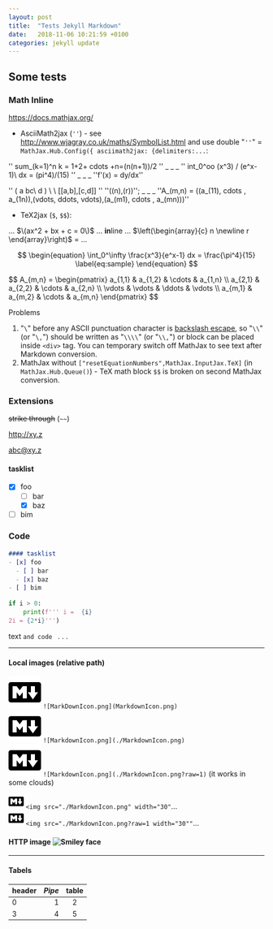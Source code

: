 ```yaml
---
layout: post
title:  "Tests Jekyll Markdown"
date:   2018-11-06 10:21:59 +0100
categories: jekyll update
---
```

Some tests
----

### Math Inline

<https://docs.mathjax.org/>

* AsciiMath2jax (`''`) - see <http://www.wjagray.co.uk/maths/SymbolList.html> and use double "`''`" = `MathJax.Hub.Config({ asciimath2jax: {delimiters:...`:

'' sum_(k=1)^n k = 1+2+ cdots +n=(n(n+1))/2 '' _ _ _ '' int_0^oo (x^3) / (e^x-1)\ dx = (pi^4)/(15) '' _ _ _ ''f'(x) = dy/dx''

 '' ( a bc\ d ) \ \  [[a,b],[c,d]] ''   ''((n),(r))''; _ _ _ 
''A_(m,n) = ((a_(11), cdots , a_(1n)),(vdots, ddots, vdots),(a_(m1), cdots , a_(mn)))''

* TeX2jax (`$`, `$$`):

...  $\(ax^2 + bx + c = 0\)$   ... **in**line ... 
$\left(\begin{array}{c}
 n \newline
 r
\end{array}\right)$
= ...

$$
\begin{equation}
  \int_0^\infty \frac{x^3}{e^x-1} dx = \frac{\pi^4}{15}
  \label{eq:sample}
\end{equation}
$$
<div>$$
A_{m,n} = 
\begin{pmatrix}
  a_{1,1} & a_{1,2} & \cdots & a_{1,n} \\
  a_{2,1} & a_{2,2} & \cdots & a_{2,n} \\
  \vdots  & \vdots  & \ddots & \vdots  \\
  a_{m,1} & a_{m,2} & \cdots & a_{m,n} 
\end{pmatrix}
$$</div>

Problems
1. "`\`" before any ASCII punctuation character is [backslash escape](https://github.github.com/gfm/#example-301), so "`\\`" (or "`\,`") should be written as "`\\\\`" (or "`\\,`") or block can be placed inside `<div>` tag. You can temporary switch off MathJax to see text after Markdown conversion.
2. MathJax without `["resetEquationNumbers",MathJax.InputJax.TeX]` (in `MathJax.Hub.Queue()`) - TeX math block `$$` is broken on second MathJax conversion.

<!-- -->

### Extensions

~~strike through~~  (`~~`)

<http://xy.z>

<abc@xy.z>

#### tasklist 
- [x] foo
  - [ ] bar
  - [x] baz
- [ ] bim

### Code

```markdown
#### tasklist 
- [x] foo
  - [ ] bar
  - [x] baz
- [ ] bim
```

````python
if i > 0:
    print(f''' i =  {i}
2i = {2*i}''')
````

text `and code ` . . .

- - - - -

#### Local images (relative path)

![MarkDownIcon.png](MarkDownIcon.png "MarkDownIcon.png")
`![MarkDownIcon.png](MarkdownIcon.png)`  
![./MarkdownIcon.png](./MarkdownIcon.png "MarkdownIcon.png")
 `![MarkdownIcon.png](./MarkdownIcon.png)`  
![MarkdownIcon.png?raw=1](MarkdownIcon.png?raw=1 "MarkdownIcon.png") `![MarkdownIcon.png](./MarkdownIcon.png?raw=1)` (it works in some clouds)

<img src="./MarkdownIcon.png" alt="MarkdownIcon" width="30" onload="alert('DOMPurify.sanitize() ERROR!');"/> `<img src="./MarkdownIcon.png" width="30"`...  
<img src="./MarkdownIcon.png?raw=1" alt="MarkdownIcon" width="30"> `<img src="./MarkdownIcon.png?raw=1 width="30""`...

#### HTTP image  ![Smiley face](https://www.wpclipart.com/smiley/wink/.cache/smile_wink.png "Smiley face")

- - - - -

#### Tabels

header | _Pipe_ | table
-------|-------:|:-----:
  0    |      1 | 2
  3    | 4      | 5
